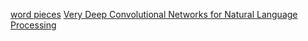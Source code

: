 [word pieces](http://www.mirlab.org/conference_papers/International_Conference/ICASSP%202012/pdfs/0005149.pdf)
[Very Deep Convolutional Networks for Natural Language Processing](https://arxiv.org/pdf/1606.01781v1.pdf)
